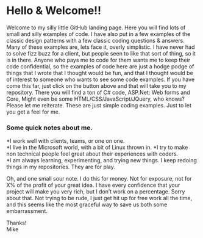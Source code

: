 # Hello & Welcome!!
Welcome to my silly little GitHub landing page. Here you will find lots of small and silly examples of code. I have also put in a few 
examples of the classic design patterns with a few classic coding questions & answers. Many of these examples are, lets face it, overly 
simplistic. I have never had to solve fizz buzz for a client, but people seen to like that sort of thing, so it is in there. Anyone who 
pays me to code for them wants me to keep their code confidential, so the examples of code here are just a hodge podge of things that I 
wrote that I thought would be fun, and that I thought would be of interest to someone who wants to see some code examples. If you have 
come this far, just click on the button above and that will take you to my repository. There you will find a ton of C# code, ASP.Net: Web 
forms and Core, Might even be some HTML/CSS/JavaScript/JQuery, who knows?  Please let me reiterate. These are just simple coding 
examples. Just to let you get a feel for me.


### Some quick notes about me. 
*I work well with clients, teams, or one on one.  
*I live in the Microsoft world, with a bit of Linux thrown in.
*I try to make non technical people feel great about their experiences with coders.  
*I am always learning, experimenting, and trying new things. I keep redoing things in my repositories. They are for play.
 
Oh, and one small sour note. I do this for money. Not for exposure, not for X% of the profit of your great idea. I have every confidence 
that your project will make you very rich, but I don’t work on a percentage. Sorry about that. Not trying to be rude, I just get hit up 
for free work all the time, and this seems like the most graceful way to save us both some embarrassment.  

Thanks!  
Mike
